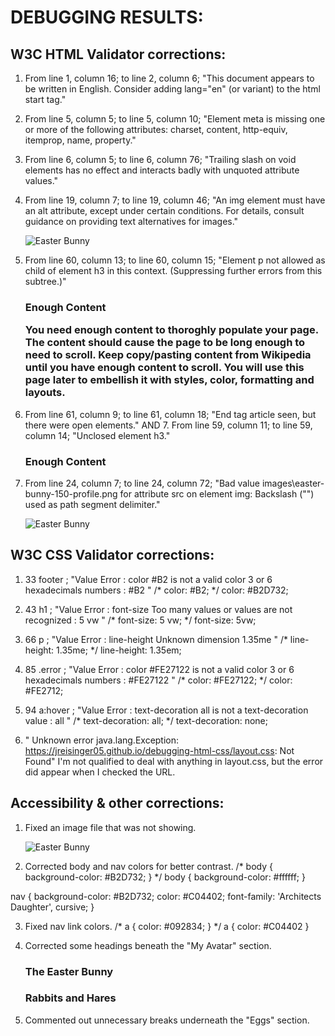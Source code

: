 # DEBUGGING RESULTS:

## W3C HTML Validator corrections:

1. From line 1, column 16; to line 2, column 6; "This document appears to be written in English. Consider adding lang="en" (or variant) to the html start tag."
<!-- <html> -->
<html lang="en">

2. From line 5, column 5; to line 5, column 10; "Element meta is missing one or more of the following attributes: charset, content, http-equiv, itemprop, name, property."
    <!-- <meta> -->
    <meta charset="UTF-8">

3. From line 6, column 5; to line 6, column 76; "Trailing slash on void elements has no effect and interacts badly with unquoted attribute values."
    <!-- <meta name="viewport" content="width=device-width, initial-scale=1.0" /> -->
    <meta name="viewport" content="width=device-width, initial-scale=1.0">

4. From line 19, column 7; to line 19, column 46; "An img element must have an alt attribute, except under certain conditions. For details, consult guidance on providing text alternatives for images."
      <!-- <img src="easter-bunny-150-profile.png"> -->
      <img src="easter-bunny-150-profile.png" alt="Easter Bunny">

5. From line 60, column 13; to line 60, column 15; "Element p not allowed as child of element h3 in this context. (Suppressing further errors from this subtree.)"
          <h3>Enough Content
            <!-- <p>You need enough content to thoroghly populate your page. The content should cause the page to be long enough to need to scroll. Keep copy/pasting content from Wikipedia until you have enough content to scroll. You will use this page later to embellish it with styles, color, formatting and layouts.</p> -->
          <p>You need enough content to thoroghly populate your page. The content should cause the page to be long enough to need to scroll. Keep copy/pasting content from Wikipedia until you have enough content to scroll. You will use this page later to embellish it with styles, color, formatting and layouts.</p>

6. From line 61, column 9; to line 61, column 18; "End tag article seen, but there were open elements." AND 7. From line 59, column 11; to line 59, column 14; "Unclosed element h3."
        <article>
          <!-- <h3>Enough Content -->
          <h3>Enough Content</h3>

7. From line 24, column 7; to line 24, column 72; "Bad value images\easter-bunny-150-profile.png for attribute src on element img: Backslash ("\") used as path segment delimiter."
      <!-- <img src="images\easter-bunny-150-profile.png" alt="Easter Bunny"> -->
      <img src="images/easter-bunny-150-profile.png" alt="Easter Bunny">


## W3C CSS Validator corrections:

1. 33 	footer   ; "Value Error : color #B2 is not a valid color 3 or 6 hexadecimals numbers : #B2 "
	/* color: #B2; */
	color: #B2D732;

2. 43 	h1 	; "Value Error : font-size Too many values or values are not recognized : 5 vw "
	/* font-size: 5 vw; */
	font-size: 5vw;

3. 66 	p 	; "Value Error : line-height Unknown dimension 1.35me "
	/* line-height: 1.35me; */
	line-height: 1.35em;

4. 85 	.error 	; "Value Error : color #FE27122 is not a valid color 3 or 6 hexadecimals numbers : #FE27122 "
	/* color: #FE27122; */
	color: #FE2712;

5. 94 	a:hover 	; "Value Error : text-decoration all is not a text-decoration value : all "
	/* text-decoration: all; */
	text-decoration: none;

6. "	Unknown error java.lang.Exception: https://jreisinger05.github.io/debugging-html-css/layout.css: Not Found"
I'm not qualified to deal with anything in layout.css, but the error did appear when I checked the URL.

## Accessibility & other corrections:
1. Fixed an image file that was not showing.
      <!-- <img src="easter-bunny-150-profile.png" alt="Easter Bunny"> -->
      <img src="images\easter-bunny-150-profile.png" alt="Easter Bunny">

2. Corrected body and nav colors for better contrast.
/* body {
	background-color: #B2D732;
} */
body {
	background-color: #ffffff;
}

nav {
	background-color: #B2D732;
	color: #C04402;
	font-family: 'Architects Daughter', cursive;
}

3. Fixed nav link colors.
/* a {
	color: #092834;
} */
 a {
	color: #C04402
 }

 4. Corrected some headings beneath the "My Avatar" section.
          <!-- <h4>The Easter Bunny</h4> -->
          <h3>The Easter Bunny</h3>
          <!-- <h5>Rabbits and Hares</h5> -->
          <h3>Rabbits and Hares</h3>

5. Commented out unnecessary breaks underneath the "Eggs" section.
<!-- <br><br><br><br><br> -->
